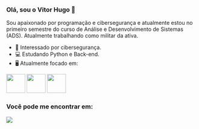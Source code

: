 ### Olá, sou o Vitor Hugo 👋

Sou apaixonado por programação e cibersegurança e atualmente estou no primeiro semestre do curso de Análise e Desenvolvimento de Sistemas (ADS). Atualmente trabalhando como militar da ativa.

- 🔭 Interessado por cibersegurança.
- 💻 Estudando Python e Back-end.
- 🖥️ Atualmente focado em:
<div style="display: inline">
<img width='50' height='50' src="https://cdn.jsdelivr.net/gh/devicons/devicon/icons/python/python-original.svg" />
<img width='50' height='50' src="https://cdn.jsdelivr.net/gh/devicons/devicon/icons/linux/linux-original.svg" />
<img width='50' height='50' src="https://cdn.jsdelivr.net/gh/devicons/devicon/icons/html5/html5-plain-wordmark.svg" />
</div>

### Você pode me encontrar em:

<a href="https://www.linkedin.com/in/vitor-hugo86/"><img src="https://img.shields.io/badge/linkedin-%230077B5.svg?style=for-the-badge&logo=linkedin&logoColor=white"></a>


          
